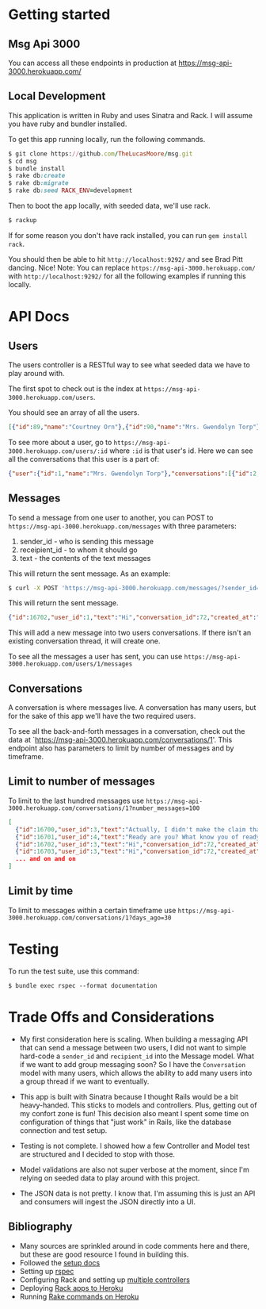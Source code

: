# Getting started

## Msg Api 3000

You can access all these endpoints in production at https://msg-api-3000.herokuapp.com/

## Local Development

This application is written in Ruby and uses Sinatra and Rack. I will assume you have ruby and bundler installed.

To get this app running locally, run the following commands.

```ruby
$ git clone https://github.com/TheLucasMoore/msg.git
$ cd msg
$ bundle install
$ rake db:create
$ rake db:migrate
$ rake db:seed RACK_ENV=development
```

Then to boot the app locally, with seeded data, we'll use rack.
```ruby
$ rackup
```
If for some reason you don't have rack installed, you can run `gem install rack`.

You should then be able to hit `http://localhost:9292/` and see Brad Pitt dancing. Nice!
Note: You can replace `https://msg-api-3000.herokuapp.com/` with `http://localhost:9292/` for all the following examples if running this locally.

# API Docs

## Users

The users controller is a RESTful way to see what seeded data we have to play around with. 

The first spot to check out is the index at `https://msg-api-3000.herokuapp.com/users`.

You should see an array of all the users.
```json
[{"id":89,"name":"Courtney Orn"},{"id":90,"name":"Mrs. Gwendolyn Torp"}]
```

To see more about a user, go to `https://msg-api-3000.herokuapp.com/users/:id` where `:id` is that user's id.
Here we can see all the conversations that this user is a part of: 

```json
{"user":{"id":1,"name":"Mrs. Gwendolyn Torp"},"conversations":[{"id":2,"name":"I Know You Rider discussion thread"}]}
```

## Messages

To send a message from one user to another, you can POST to `https://msg-api-3000.herokuapp.com/messages` with three parameters:
1. sender_id - who is sending this message
2. receipient_id - to whom it should go
3. text - the contents of the text messages

This will return the sent message. As an example:
```bash
$ curl -X POST 'https://msg-api-3000.herokuapp.com/messages/?sender_id=1&receipient_id=2&text=Hi'
```

This will return the sent message.
```json
{"id":16702,"user_id":1,"text":"Hi","conversation_id":72,"created_at":"2020-01-29T02:20:17.132Z"}
```
This will add a new message into two users conversations. If there isn't an existing conversation thread, it will create one.

To see all the messages a user has sent, you can use `https://msg-api-3000.herokuapp.com/users/1/messages`

## Conversations

A conversation is where messages live. A conversation has many users, but for the sake of this app we'll have the two required users.

To see all the back-and-forth messages in a conversation, check out the data at `https://msg-api-3000.herokuapp.com/conversations/1'.
This endpoint also has parameters to limit by number of messages and by timeframe.

## Limit to number of messages
To limit to the last hundred messages use `https://msg-api-3000.herokuapp.com/conversations/1?number_messages=100`

```json
[
  {"id":16700,"user_id":3,"text":"Actually, I didn't make the claim that Ruby follows the principle of least surprise. Someone felt the design of Ruby follows that philosophy, so they started saying that. I didn't bring that up, actually.","conversation_id":72,"created_at":"2020-01-29T02:08:25.854Z"},
  {"id":16701,"user_id":4,"text":"Ready are you? What know you of ready? For eight hundred years have I trained Jedi. My own counsel will I keep on who is to be trained. ","conversation_id":72,"created_at":"2020-01-29T02:08:25.858Z"},
  {"id":16702,"user_id":3,"text":"Hi","conversation_id":72,"created_at":"2020-01-29T02:20:17.132Z"},
  {"id":16703,"user_id":3,"text":"Hi","conversation_id":72,"created_at":"2020-01-29T02:20:50.838Z"}
  ... and on and on
]
```
## Limit by time
To limit to messages within a certain timeframe use `https://msg-api-3000.herokuapp.com/conversations/1?days_ago=30`

# Testing

To run the test suite, use this command:
```
$ bundle exec rspec --format documentation
```

# Trade Offs and Considerations

* My first consideration here is scaling. When building a messaging API that can send a message between two users, I did not want to 
simple hard-code a `sender_id` and `recipient_id` into the Message model. What if we want to add group messaging soon?
So I have the `Conversation` model with many users, which allows the ability to add many users into a group thread if we want to eventually.

* This app is built with Sinatra because I thought Rails would be a bit heavy-handed. This sticks to models and controllers. Plus, getting out of my confort zone is fun!
This decision also meant I spent some time on configuration of things that "just work" in Rails, like the database connection and test setup.

* Testing is not complete. I showed how a few Controller and Model test are structured and I decided to stop with those.

* Model validations are also not super verbose at the moment, since I'm relying on seeded data to play around with this project.

* The JSON data is not pretty. I know that. I'm assuming this is just an API and consumers will ingest the JSON directly into a UI.

## Bibliography

* Many sources are sprinkled around in code comments here and there, but these are good resource I found in building this.
* Followed the [setup docs](http://sinatrarb.com/intro.html)
* Setting up [rspec](http://shiroyasha.io/sinatra-app-with-rspec.html)
* Configuring Rack and setting up [multiple controllers](https://learn.co/lessons/sinatra-multiple-controllers)
* Deploying [Rack apps to Heroku](https://devcenter.heroku.com/articles/rack)
* Running [Rake commands on Heroku](https://devcenter.heroku.com/articles/rake)


